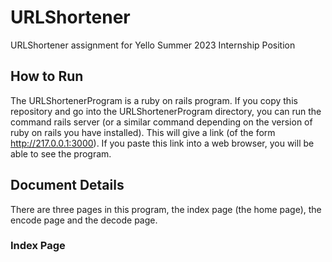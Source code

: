 # URLShortener
URLShortener assignment for Yello Summer 2023 Internship Position

## How to Run
The URLShortenerProgram is a ruby on rails program. If you copy this repository
and go into the URLShortenerProgram directory, you can run the command rails
server (or a similar command depending on the version of ruby on rails you have
installed). This will give a link (of the form http://217.0.0.1:3000). If you
paste this link into a web browser, you will be able to see the program.

## Document Details
There are three pages in this program, the index page (the home page), the encode
page and the decode page.

### Index Page
